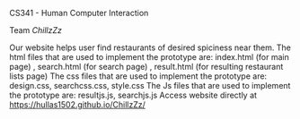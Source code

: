 CS341 - Human Computer Interaction

Team *ChillzZz*

Our website helps user find restaurants of desired spiciness near them.
The html files that are used to implement the prototype are: index.html (for main page) , search.html (for search page) , result.html (for resulting restaurant lists page)
The css files that are used to implement the prototype are: design.css, searchcss.css, style.css
The Js files that are used to implement the prototype are: resultjs.js, searchjs.js
Access website directly at https://hullas1502.github.io/ChillzZz/
